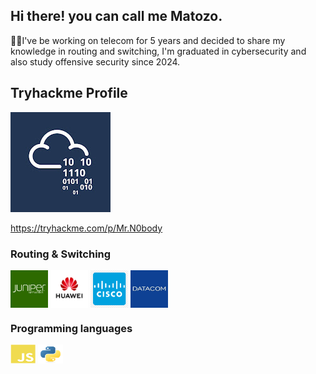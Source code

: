 ## Hi there! you can call me Matozo.

<!--
**MrN0b0dy-cyber/MrN0b0dy-cyber** is a ✨ _special_ ✨ repository because its `README.md` (this file) appears on your GitHub profile.

Here are some ideas to get you started:

- 🔭 I’m currently working on ...
- 🌱 I’m currently learning ...
- 👯 I’m looking to collaborate on ...
- 🤔 I’m looking for help with ...
- 💬 Ask me about ...
- 📫 How to reach me: ...
- 😄 Pronouns: ...
- ⚡ Fun fact: ...
-->
👨‍💻I've be working on telecom for 5 years and decided to share my knowledge in routing and switching, I'm graduated in cybersecurity and also study offensive security since 2024. 

## Tryhackme Profile

 
<div> 
  <a href="https://tryhackme.com/p/Mr.N0body" target="_blank"><img src="https://github.com/MrN0b0dy-cyber/MrN0b0dy-cyber/blob/main/tryhackme.jpg" target="_blank"></a>
</div>

https://tryhackme.com/p/Mr.N0body
### Routing & Switching
<div style="display: inline_block">
  <img align="center" alt="JUNIPER" height="60" width="60" src="https://github.com/MrN0b0dy-cyber/MrN0b0dy-cyber/blob/main/Juniperlogo.png">
  <img align="center" alt="HUAWEI" height="60" width="60" src="https://github.com/MrN0b0dy-cyber/MrN0b0dy-cyber/blob/main/Huawei.jpg">
  <img align="center" alt="CISCO" height="60" width="60" src="https://github.com/MrN0b0dy-cyber/MrN0b0dy-cyber/blob/main/CISCO.png">
  <img align="center" alt="DATACOM" height="60" width="60" src="https://github.com/MrN0b0dy-cyber/MrN0b0dy-cyber/blob/main/datacom.jpg">
</div>

  
### Programming languages 
 
<div style="display: inline_block">
  <img align="center" alt="Js" height="30" width="40" src="https://raw.githubusercontent.com/devicons/devicon/master/icons/javascript/javascript-plain.svg">
  <img align="center" alt="Python" height="30" width="40" src="https://raw.githubusercontent.com/devicons/devicon/master/icons/python/python-original.svg">
</div>
  
  ##
 
